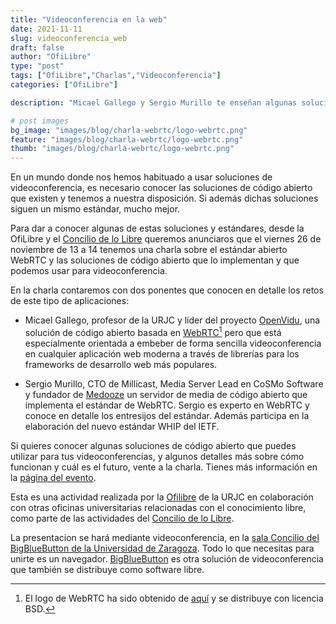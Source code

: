 ```yaml
---
title: "Videoconferencia en la web"
date: 2021-11-11
slug: videoconferencia_web
draft: false
author: "OfiLibre"
type: "post"
tags: ["OfiLibre","Charlas","Videoconferencia"]
categories: ["OfiLibre"]

description: "Micael Gallego y Sergio Murillo te enseñan algunas soluciones de código abierto para videoconferencia"

# post images 
bg_image: "images/blog/charla-webrtc/logo-webrtc.png"
feature: "images/blog/charla-webrtc/logo-webrtc.png"
thumb: "images/blog/charla-webrtc/logo-webrtc.png"
---
```


En un mundo donde nos hemos habituado a usar soluciones de videoconferencia, es necesario conocer las soluciones de código abierto que existen y tenemos a nuestra disposición. Si además dichas soluciones siguen un mismo estándar, mucho mejor. 

Para dar a conocer algunas de estas soluciones y estándares, desde la OfiLibre y el [Concilio de lo Libre](https://conciliodelolibre.gitlab.io/) queremos anunciaros que el viernes 26 de noviembre de 13 a 14 tenemos una charla sobre el estándar abierto WebRTC y las soluciones de código abierto que lo implementan y que podemos usar para videoconferencia.

En la charla contaremos con dos ponentes que conocen en detalle los retos de este tipo de aplicaciones: 

* Micael Gallego, profesor de la URJC y líder del proyecto [OpenVidu](https://openvidu.io/), una solución de código abierto basada en [WebRTC](https://webrtc.org/)[^1] pero que está especialmente orientada a embeber de forma sencilla videoconferencia en cualquier aplicación web moderna a través de librerías para los frameworks de desarrollo web más populares.

* Sergio Murillo, CTO de Millicast, Media Server Lead en CoSMo Software y fundador de [Medooze](https://github.com/medooze) un servidor de media de código abierto que implementa el estándar de WebRTC. Sergio es experto en WebRTC y conoce en detalle los entresijos del estándar. Además participa en la elaboración del nuevo estándar WHIP del IETF.

Si quieres conocer algunas soluciones de código abierto que puedes utilizar para tus videoconferencias, y algunos detalles más sobre cómo funcionan y cuál es el futuro, vente a la charla. Tienes más información en la [página del evento](https://eventos.urjc.es/74373/detail/software-libre-para-videoconferencias.-seminarios-ofilibre.html).

Esta es una actividad realizada por la [Ofilibre](https://ofilibre.gitlab.io) de la URJC en colaboración con otras oficinas universitarias relacionadas con el conocimiento libre, como parte de las actividades del [Concilio de lo Libre](http://conciliodelolibre.gitlab.io/).

La presentacion se hará mediante videoconferencia, en la [sala Concilio del BigBlueButton de la Universidad de Zaragoza](https://videoconferencia.unizar.es/b/jes-urr-v2p). Todo lo que necesitas para unirte es un navegador.
[BigBlueButton](https://bigbluebutton.org) es otra solución de videoconferencia que también se distribuye como software libre.


[^1]: El logo de WebRTC ha sido obtenido de [aquí](https://es.m.wikipedia.org/wiki/Archivo:WebRTC_Logo.svg) y se distribuye con licencia BSD.
